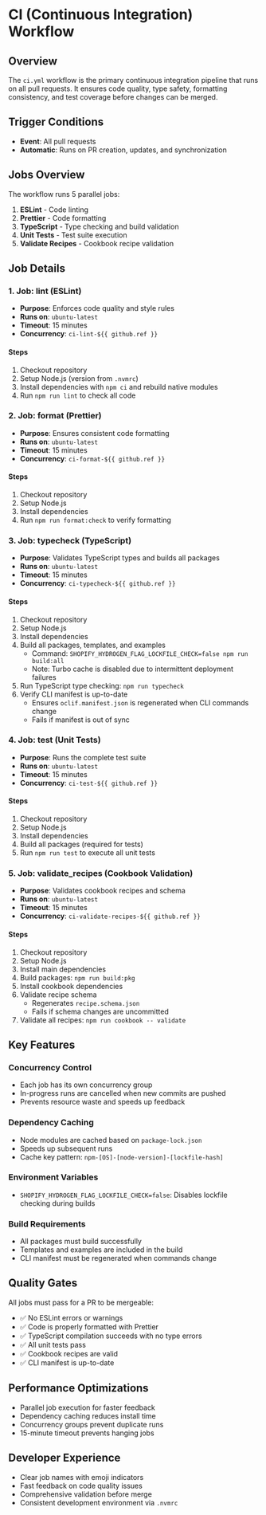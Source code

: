 # CI (Continuous Integration) Workflow

## Overview
The `ci.yml` workflow is the primary continuous integration pipeline that runs on all pull requests. It ensures code quality, type safety, formatting consistency, and test coverage before changes can be merged.

## Trigger Conditions
- **Event**: All pull requests
- **Automatic**: Runs on PR creation, updates, and synchronization

## Jobs Overview
The workflow runs 5 parallel jobs:
1. **ESLint** - Code linting
2. **Prettier** - Code formatting
3. **TypeScript** - Type checking and build validation
4. **Unit Tests** - Test suite execution
5. **Validate Recipes** - Cookbook recipe validation

## Job Details

### 1. Job: lint (ESLint)
- **Purpose**: Enforces code quality and style rules
- **Runs on**: `ubuntu-latest`
- **Timeout**: 15 minutes
- **Concurrency**: `ci-lint-${{ github.ref }}`

#### Steps
1. Checkout repository
2. Setup Node.js (version from `.nvmrc`)
3. Install dependencies with `npm ci` and rebuild native modules
4. Run `npm run lint` to check all code

### 2. Job: format (Prettier)
- **Purpose**: Ensures consistent code formatting
- **Runs on**: `ubuntu-latest`
- **Timeout**: 15 minutes
- **Concurrency**: `ci-format-${{ github.ref }}`

#### Steps
1. Checkout repository
2. Setup Node.js
3. Install dependencies
4. Run `npm run format:check` to verify formatting

### 3. Job: typecheck (TypeScript)
- **Purpose**: Validates TypeScript types and builds all packages
- **Runs on**: `ubuntu-latest`
- **Timeout**: 15 minutes
- **Concurrency**: `ci-typecheck-${{ github.ref }}`

#### Steps
1. Checkout repository
2. Setup Node.js
3. Install dependencies
4. Build all packages, templates, and examples
   - Command: `SHOPIFY_HYDROGEN_FLAG_LOCKFILE_CHECK=false npm run build:all`
   - Note: Turbo cache is disabled due to intermittent deployment failures
5. Run TypeScript type checking: `npm run typecheck`
6. Verify CLI manifest is up-to-date
   - Ensures `oclif.manifest.json` is regenerated when CLI commands change
   - Fails if manifest is out of sync

### 4. Job: test (Unit Tests)
- **Purpose**: Runs the complete test suite
- **Runs on**: `ubuntu-latest`
- **Timeout**: 15 minutes
- **Concurrency**: `ci-test-${{ github.ref }}`

#### Steps
1. Checkout repository
2. Setup Node.js
3. Install dependencies
4. Build all packages (required for tests)
5. Run `npm run test` to execute all unit tests

### 5. Job: validate_recipes (Cookbook Validation)
- **Purpose**: Validates cookbook recipes and schema
- **Runs on**: `ubuntu-latest`
- **Timeout**: 15 minutes
- **Concurrency**: `ci-validate-recipes-${{ github.ref }}`

#### Steps
1. Checkout repository
2. Setup Node.js
3. Install main dependencies
4. Build packages: `npm run build:pkg`
5. Install cookbook dependencies
6. Validate recipe schema
   - Regenerates `recipe.schema.json`
   - Fails if schema changes are uncommitted
7. Validate all recipes: `npm run cookbook -- validate`

## Key Features

### Concurrency Control
- Each job has its own concurrency group
- In-progress runs are cancelled when new commits are pushed
- Prevents resource waste and speeds up feedback

### Dependency Caching
- Node modules are cached based on `package-lock.json`
- Speeds up subsequent runs
- Cache key pattern: `npm-[OS]-[node-version]-[lockfile-hash]`

### Environment Variables
- `SHOPIFY_HYDROGEN_FLAG_LOCKFILE_CHECK=false`: Disables lockfile checking during builds

### Build Requirements
- All packages must build successfully
- Templates and examples are included in the build
- CLI manifest must be regenerated when commands change

## Quality Gates
All jobs must pass for a PR to be mergeable:
- ✅ No ESLint errors or warnings
- ✅ Code is properly formatted with Prettier
- ✅ TypeScript compilation succeeds with no type errors
- ✅ All unit tests pass
- ✅ Cookbook recipes are valid
- ✅ CLI manifest is up-to-date

## Performance Optimizations
- Parallel job execution for faster feedback
- Dependency caching reduces install time
- Concurrency groups prevent duplicate runs
- 15-minute timeout prevents hanging jobs

## Developer Experience
- Clear job names with emoji indicators
- Fast feedback on code quality issues
- Comprehensive validation before merge
- Consistent development environment via `.nvmrc`